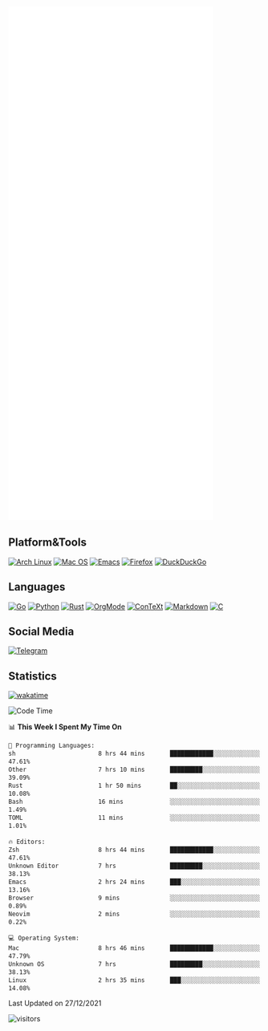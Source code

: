 ![Metrics](https://github.com/SteamedFish/SteamedFish/blob/master/github-metrics.svg)

## Platform&Tools

[![Arch Linux](https://img.shields.io/badge/ArchLinux-1793D1?logo=arch-linux&logoColor=fff&style=flat-square)](https://archlinux.org/)
[![Mac OS](https://img.shields.io/badge/MacOS-000000?style=flat-square&logo=macos&logoColor=F0F0F0)](https://www.apple.com/macos/)
[![Emacs](https://img.shields.io/badge/Emacs-%237F5AB6.svg?&style=flat-square&logo=gnu-emacs&logoColor=white)](https://www.gnu.org/software/emacs/)
[![Firefox](https://img.shields.io/badge/Firefox-FF7139?style=flat-square&logo=Firefox-Browser&logoColor=white)](https://firefox.com/)
[![DuckDuckGo](https://img.shields.io/badge/DuckDuckGo-DE5833?style=flat-square&logo=DuckDuckGo&logoColor=white)](https://duckduckgo.com/)

## Languages

[![Go](https://img.shields.io/badge/Golang-%2300ADD8.svg?style=flat-square&logo=go&logoColor=white)](https://golang.org/)
[![Python](https://img.shields.io/badge/Python-3670A0?style=flat-square&logo=python&logoColor=ffdd54)](https://www.python.org/)
[![Rust](https://img.shields.io/badge/Rust-%23000000.svg?style=flat-square&logo=rust&logoColor=white)](https://www.rust-lang.org/)
[![OrgMode](https://img.shields.io/badge/OrgMode-%23000000.svg?style=flat-square&logo=org&logoColor=white)](https://orgmode.org/)
[![ConTeXt](https://img.shields.io/badge/ConTeXt-%23008080.svg?style=flat-square&logo=latex&logoColor=white)](https://contextgarden.net/)
[![Markdown](https://img.shields.io/badge/MarkDown-%23000000.svg?style=flat-square&logo=markdown&logoColor=white)](https://daringfireball.net/projects/markdown/)
[![C](https://img.shields.io/badge/C-%2300599C.svg?style=flat-square&logo=c&logoColor=white)](https://www.iso.org/standard/74528.html)

## Social Media

[![Telegram](https://img.shields.io/badge/SteamedFish-2CA5E0?style=social&logo=telegram&logoColor=white)](https://t.me/SteamedFish)

## Statistics
[![wakatime](https://wakatime.com/badge/user/168280d6-fcf2-4b4f-ad3a-dc4612f35b38.svg)](https://wakatime.com/@168280d6-fcf2-4b4f-ad3a-dc4612f35b38)

<!--START_SECTION:waka-->
![Code Time](http://img.shields.io/badge/Code%20Time-1%2C534%20hrs%2030%20mins-blue)

📊 **This Week I Spent My Time On** 

```text
💬 Programming Languages: 
sh                       8 hrs 44 mins       ████████████░░░░░░░░░░░░░   47.61% 
Other                    7 hrs 10 mins       █████████░░░░░░░░░░░░░░░░   39.09% 
Rust                     1 hr 50 mins        ██░░░░░░░░░░░░░░░░░░░░░░░   10.08% 
Bash                     16 mins             ░░░░░░░░░░░░░░░░░░░░░░░░░   1.49% 
TOML                     11 mins             ░░░░░░░░░░░░░░░░░░░░░░░░░   1.01%

🔥 Editors: 
Zsh                      8 hrs 44 mins       ████████████░░░░░░░░░░░░░   47.61% 
Unknown Editor           7 hrs               █████████░░░░░░░░░░░░░░░░   38.13% 
Emacs                    2 hrs 24 mins       ███░░░░░░░░░░░░░░░░░░░░░░   13.16% 
Browser                  9 mins              ░░░░░░░░░░░░░░░░░░░░░░░░░   0.89% 
Neovim                   2 mins              ░░░░░░░░░░░░░░░░░░░░░░░░░   0.22%

💻 Operating System: 
Mac                      8 hrs 46 mins       ████████████░░░░░░░░░░░░░   47.79% 
Unknown OS               7 hrs               █████████░░░░░░░░░░░░░░░░   38.13% 
Linux                    2 hrs 35 mins       ███░░░░░░░░░░░░░░░░░░░░░░   14.08%

```


 Last Updated on 27/12/2021
<!--END_SECTION:waka-->

![visitors](https://visitor-badge.laobi.icu/badge?page_id=SteamedFish.SteamedFish)
